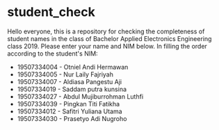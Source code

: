 # student_check
Hello everyone, this is a repository for checking the completeness of student names in the class of Bachelor Applied Electronics Engineering class 2019. Please enter your name and NIM below. In filling the order according to the student's NIM:
- 19507334004 - Otniel Andi Hermawan
- 19507334005 - Nur Laily Fajriyah
- 19507334007 - Aldiasa Pangestu Aji
- 19507334019 - Saddam putra kunsina
- 19507334027 - Abdul Mujiburrohman Luthfi
- 19507334039 - Pingkan Titi Fatikha
- 19507334012 - Safitri Yuliana Utama
- 19507334030 - Prasetyo Adi Nugroho
